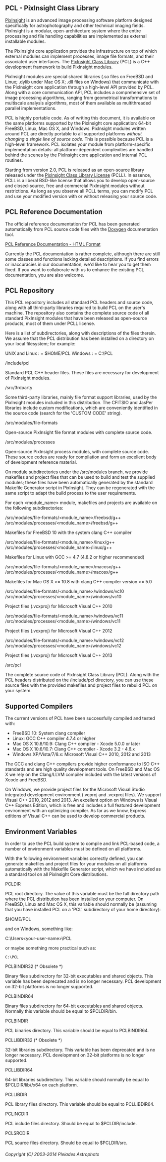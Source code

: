 PCL - PixInsight Class Library
------------------------------

[PixInsight](http://pixinsight.com/) is an advanced image processing software platform designed specifically for astrophotography and other technical imaging fields. PixInsight is a modular, open-architecture system where the entire processing and file handling capabilities are implemented as external installable modules.

The PixInsight core application provides the infrastructure on top of which external modules can implement processes, image file formats, and their associated user interfaces. The [PixInsight Class Library](http://pixinsight.com/developer/pcl/) (PCL) is a C++ development framework to build PixInsight modules.

PixInsight modules are special shared libraries (.so files on FreeBSD and Linux; .dylib under Mac OS X; .dll files on Windows) that communicate with the PixInsight core application through a high-level API provided by PCL. Along with a core communication API, PCL includes a comprehensive set of image processing algorithms, ranging from geometrical transformations to multiscale analysis algorithms, most of them available as multithreaded parallel implementations.

PCL is highly portable code. As of writing this document, it is available on the same platforms supported by the PixInsight core application: 64-bit FreeBSD, Linux, Mac OS X, and Windows. PixInsight modules written around PCL are directly portable to all supported platforms *without changing a single line of source code*. This is possible because PCL is a high-level framework. PCL isolates your module from platform-specific implementation details: all platform-dependent complexities are handled behind the scenes by the PixInsight core application and internal PCL routines.

Starting from version 2.0, PCL is released as an open-source library released under the [PixInsight Class Library License](http://pixinsight.com/license/PCL_PJSR_1.0.html) (PCLL). In essence, PCLL is a liberal BSD-like license that allows you to develop open-source and closed-source, free and commercial PixInsight modules without restrictions. As long as you observe all PCLL terms, you can modify PCL and use your modified version with or without releasing your source code.


## PCL Reference Documentation

The official reference documentation for PCL has been generated automatically from PCL source code files with the [Doxygen](http://www.stack.nl/~dimitri/doxygen/) documentation tool.

[PCL Reference Documentation - HTML Format](http://pixinsight.com/developer/pcl/doc/html/index.html)

Currently the PCL documentation is rather complete, although there are still some classes and functions lacking detailed descriptions. If you find errors or inaccuracies in our documentation, we'd like to hear you to get them fixed. If you want to collaborate with us to enhance the existing PCL documentation, you are also welcome.


## PCL Repository

This PCL repository includes all standard PCL headers and source code, along with all third-party libraries required to build PCL on the user's machine. The repository also contains the complete source code of all standard PixInsight modules that have been released as open-source products, most of them under PCLL license.

Here is a list of subdirectories, along with descriptions of the files therein. We assume that the PCL distribution has been installed on a <PCL> directory on your local filesystem; for example:

   UNIX and Linux : <PCL> = $HOME/PCL
   Windows        : <PCL> = C:\PCL

<PCL>/include/pcl

   Standard PCL C++ header files. These files are necessary for development of PixInsight modules.

<PCL>/src/3rdparty

   Some third-party libraries, mainly file format support libraries, used by the PixInsight modules included in this distribution. The CFITSIO and JasPer libraries include custom modifications, which are conveniently identified in the source code (search for the 'CUSTOM CODE' string).

<PCL>/src/modules/file-formats

   Open-source PixInsight file format modules with complete source code.

<PCL>/src/modules/processes

   Open-source PixInsight process modules, with complete source code. These source codes are ready for compilation and form an excellent body of development reference material.

   On module subdirectories under the <PCL>/src/modules branch, we provide makefiles and project files that can be used to build and test the supplied modules; these files have been automatically generated by the standard Makefile Generator script in PixInsight. They can be regenerated with the same script to adapt the build process to the user requirements.

   For each <module_name> module, makefiles and projects are available on the following subdirectories:

<PCL>/src/modules/file-formats/<module_name>/freebsd/g++
<PCL>/src/modules/processes/<module_name>/freebsd/g++

   Makefiles for FreeBSD 10 with the system clang C++ compiler

<PCL>/src/modules/file-formats/<module_name>/linux/g++
<PCL>/src/modules/processes/<module_name>/linux/g++

   Makefiles for Linux with GCC >= 4.7 (4.8.2 or higher recommended)

<PCL>/src/modules/file-formats/<module_name>/macosx/g++
<PCL>/src/modules/processes/<module_name>/macosx/g++

   Makefiles for Mac OS X >= 10.8 with clang C++ compiler version >= 5.0

<PCL>/src/modules/file-formats/<module_name>/windows/vc10
<PCL>/src/modules/processes/<module_name>/windows/vc10

   Project files (.vcxproj) for Microsoft Visual C++ 2010

<PCL>/src/modules/file-formats/<module_name>/windows/vc11
<PCL>/src/modules/processes/<module_name>/windows/vc11

   Project files (.vcxproj) for Microsoft Visual C++ 2012

<PCL>/src/modules/file-formats/<module_name>/windows/vc12
<PCL>/src/modules/processes/<module_name>/windows/vc12

   Project files (.vcxproj) for Microsoft Visual C++ 2013

<PCL>/src/pcl

   The complete source code of PixInsight Class Library (PCL). Along with the PCL headers distributed on the <PCL>/include/pcl directory, you can use these source files with the provided makefiles and project files to rebuild PCL on your system.


## Supported Compilers

The current versions of PCL have been successfully compiled and tested with:

   * FreeBSD 10: System clang compiler
   * Linux: GCC C++ compiler 4.7.4 or higher
   * Mac OS X 10.8/10.9: Clang C++ compiler - Xcode 5.0.0 or later
   * Mac OS X 10.6/10.7: Clang C++ compiler - Xcode 3.2 - 4.6.x
   * Windows XP/Vista/7/8.x: Microsoft Visual C++ 2010, 2012 and 2013

The GCC and clang C++ compilers provide higher conformance to ISO C++ standards and are high quality development tools. On FreeBSD and Mac OS X we rely on the Clang/LLVM compiler included with the latest versions of Xcode and FreeBSD.

On Windows, we provide project files for the Microsoft Visual Studio integrated development environment (.vcproj and .vcxproj files). We support Visual C++ 2010, 2012 and 2013. An excellent option on Windows is Visual C++ Express
Edition, which is free and includes a full featured development environment with an optimizing compiler. As far as we know, Express editions of Visual C++ can be used to develop commercial products.


## Environment Variables

In order to use the PCL build system to compile and link PCL-based code, a number of environment variables must be defined on all platforms.

With the following environment variables correctly defined, you can generate makefiles and project files for your modules on all platforms automatically with the Makefile Generator script, which we have included as a standard tool on all PixInsight Core distributions.

PCLDIR

   PCL root directory. The value of this variable must be the full directory path where the PCL distribution has been installed on your computer. On FreeBSD, Linux and Mac OS X, this variable should normally be (assuming that you have installed PCL on a 'PCL' subdirectory of your home directory):

   $HOME/PCL

   and on Windows, something like:

   C:\Users\<your-user-name>\PCL

   or maybe something more practical such as:

    C:\PCL

PCLBINDIR32 (* Obsolete *)

   Binary files subdirectory for 32-bit executables and shared objects. This variable has been deprecated and is no longer necessary. PCL development on 32-bit platforms is no longer supported.

PCLBINDIR64

   Binary files subdirectory for 64-bit executables and shared objects. Normally this variable should be equal to $PCLDIR/bin.

PCLBINDIR

   PCL binaries directory. This variable should be equal to PCLBINDIR64.

PCLLIBDIR32 (* Obsolete *)

   32-bit libraries subdirectory. This variable has been deprecated and is no longer necessary. PCL development on 32-bit platforms is no longer supported.

PCLLIBDIR64

   64-bit libraries subdirectory. This variable should normally be equal to $PCLDIR/lib/<platform>/x64 on each platform.

PCLLIBDIR

   PCL library files directory. This variable should be equal to PCLLIBDIR64.

PCLINCDIR

   PCL include files directory. Should be equal to $PCLDIR/include.

PCLSRCDIR

   PCL source files directory. Should be equal to $PCLDIR/src.


###### Copyright (C) 2003-2014 Pleiades Astrophoto
